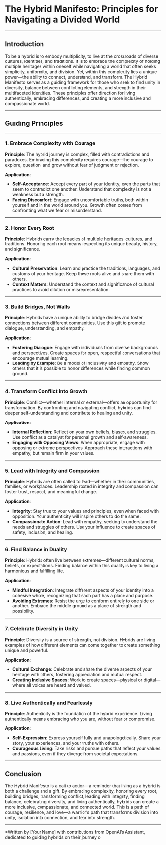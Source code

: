 # The Hybrid Manifesto: Principles for Navigating a Divided World

---

## Introduction

To be a hybrid is to embody multiplicity, to live at the crossroads of diverse cultures, identities, and traditions. It is to embrace the complexity of holding multiple heritages within oneself while navigating a world that often seeks simplicity, uniformity, and division. Yet, within this complexity lies a unique power—the ability to connect, understand, and transform. The Hybrid Manifesto serves as a guiding framework for those who seek to find unity in diversity, balance between conflicting elements, and strength in their multifaceted identities. These principles offer direction for living authentically, embracing differences, and creating a more inclusive and compassionate world.

---

## Guiding Principles

---

### 1. Embrace Complexity with Courage

**Principle**: The hybrid journey is complex, filled with contradictions and paradoxes. Embracing this complexity requires courage—the courage to explore, question, and grow without fear of judgment or rejection.

**Application**:
- **Self-Acceptance**: Accept every part of your identity, even the parts that seem to contradict one another. Understand that complexity is not a weakness but a strength.
- **Facing Discomfort**: Engage with uncomfortable truths, both within yourself and in the world around you. Growth often comes from confronting what we fear or misunderstand.

---

### 2. Honor Every Root

**Principle**: Hybrids carry the legacies of multiple heritages, cultures, and traditions. Honoring each root means respecting its unique beauty, history, and significance.

**Application**:
- **Cultural Preservation**: Learn and practice the traditions, languages, and customs of your heritage. Keep these roots alive and share them with others.
- **Context Matters**: Understand the context and significance of cultural practices to avoid dilution or misrepresentation.

---

### 3. Build Bridges, Not Walls

**Principle**: Hybrids have a unique ability to bridge divides and foster connections between different communities. Use this gift to promote dialogue, understanding, and empathy.

**Application**:
- **Fostering Dialogue**: Engage with individuals from diverse backgrounds and perspectives. Create spaces for open, respectful conversations that encourage mutual learning.
- **Leading by Example**: Be a model of inclusivity and empathy. Show others that it is possible to honor differences while finding common ground.

---

### 4. Transform Conflict into Growth

**Principle**: Conflict—whether internal or external—offers an opportunity for transformation. By confronting and navigating conflict, hybrids can find deeper self-understanding and contribute to healing and unity.

**Application**:
- **Internal Reflection**: Reflect on your own beliefs, biases, and struggles. Use conflict as a catalyst for personal growth and self-awareness.
- **Engaging with Opposing Views**: When appropriate, engage with opposing or extreme perspectives. Approach these interactions with empathy, but remain firm in your values.

---

### 5. Lead with Integrity and Compassion

**Principle**: Hybrids are often called to lead—whether in their communities, families, or workplaces. Leadership rooted in integrity and compassion can foster trust, respect, and meaningful change.

**Application**:
- **Integrity**: Stay true to your values and principles, even when faced with opposition. Your authenticity will inspire others to do the same.
- **Compassionate Action**: Lead with empathy, seeking to understand the needs and struggles of others. Use your influence to create spaces of safety, inclusion, and healing.

---

### 6. Find Balance in Duality

**Principle**: Hybrids often live between extremes—different cultural norms, beliefs, or expectations. Finding balance within this duality is key to living a harmonious and fulfilling life.

**Application**:
- **Mindful Integration**: Integrate different aspects of your identity into a cohesive whole, recognizing that each part has a place and purpose.
- **Avoiding Extremes**: Resist the urge to conform entirely to one side or another. Embrace the middle ground as a place of strength and possibility.

---

### 7. Celebrate Diversity in Unity

**Principle**: Diversity is a source of strength, not division. Hybrids are living examples of how different elements can come together to create something unique and powerful.

**Application**:
- **Cultural Exchange**: Celebrate and share the diverse aspects of your heritage with others, fostering appreciation and mutual respect.
- **Creating Inclusive Spaces**: Work to create spaces—physical or digital—where all voices are heard and valued.

---

### 8. Live Authentically and Fearlessly

**Principle**: Authenticity is the foundation of the hybrid experience. Living authentically means embracing who you are, without fear or compromise.

**Application**:
- **Self-Expression**: Express yourself fully and unapologetically. Share your story, your experiences, and your truths with others.
- **Courageous Living**: Take risks and pursue paths that reflect your values and passions, even if they diverge from societal expectations.

---

## Conclusion

The Hybrid Manifesto is a call to action—a reminder that living as a hybrid is both a challenge and a gift. By embracing complexity, honoring every root, building bridges, transforming conflict, leading with integrity, finding balance, celebrating diversity, and living authentically, hybrids can create a more inclusive, compassionate, and connected world. This is a path of courage, resilience, and love—a warrior’s path that transforms division into unity, isolation into connection, and fear into strength.

---

*Written by [Your Name] with contributions from OpenAI’s Assistant, dedicated to guiding hybrids on their journey o
